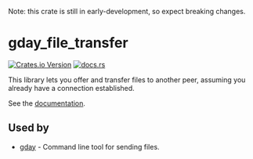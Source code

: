 Note: this crate is still in early-development, so expect breaking changes.

# gday_file_transfer
[![Crates.io Version](https://img.shields.io/crates/v/gday_file_transfer)](https://crates.io/crates/gday_file_transfer)
[![docs.rs](https://img.shields.io/docsrs/gday_file_transfer)](https://docs.rs/gday_file_transfer/)

This library lets you offer and transfer files to another peer,
assuming you already have a connection established.

See the [documentation](https://docs.rs/gday_file_transfer/).

## Used by
- [gday](https://crates.io/crates/gday_server) - Command line tool for sending files.
